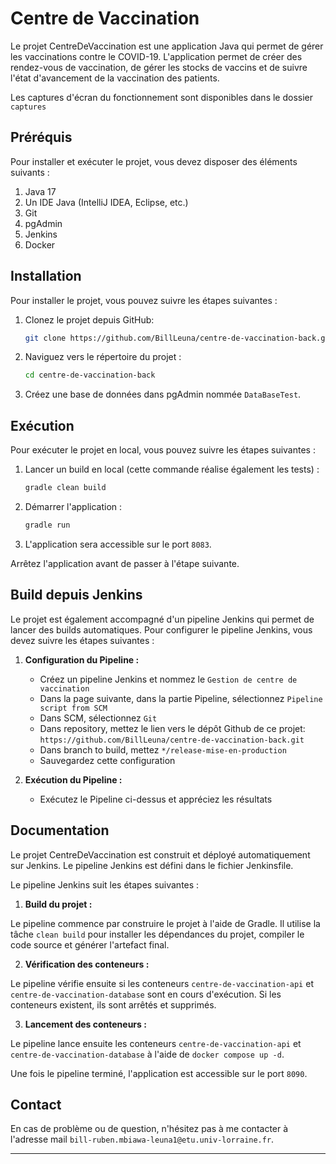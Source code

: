 # Centre de Vaccination

Le projet CentreDeVaccination est une application Java qui permet de gérer les vaccinations contre le COVID-19.
L'application permet de créer des rendez-vous de vaccination, de gérer les stocks de vaccins et de suivre l'état d'avancement de la vaccination des patients.

Les captures d'écran du fonctionnement sont disponibles dans le dossier `captures`

## Préréquis

Pour installer et exécuter le projet, vous devez disposer des éléments suivants :

1. Java 17
2. Un IDE Java (IntelliJ IDEA, Eclipse, etc.)
3. Git
4. pgAdmin 
5. Jenkins
6. Docker

## Installation

Pour installer le projet, vous pouvez suivre les étapes suivantes :

1. Clonez le projet depuis GitHub:
   ```bash
   git clone https://github.com/BillLeuna/centre-de-vaccination-back.git
   ```

2. Naviguez vers le répertoire du projet :
   ```bash
   cd centre-de-vaccination-back
   ```
   
3. Créez une base de données dans pgAdmin nommée `DataBaseTest`.


## Exécution

Pour exécuter le projet en local, vous pouvez suivre les étapes suivantes :

1. Lancer un build en local (cette commande réalise également les tests) :
    ```bash
   gradle clean build
   ```
   
2. Démarrer l'application :
   ```bash
   gradle run
   ```

3. L'application sera accessible sur le port `8083`.


Arrêtez l'application avant de passer à l'étape suivante.


## Build depuis Jenkins

Le projet est également accompagné d'un pipeline Jenkins qui permet de lancer des builds automatiques. Pour configurer
le pipeline Jenkins, vous devez suivre les étapes suivantes :

1. **Configuration du Pipeline :**
    - Créez un pipeline Jenkins et nommez le `Gestion de centre de vaccination`
    - Dans la page suivante, dans la partie Pipeline, sélectionnez `Pipeline script from SCM`
    - Dans SCM, sélectionnez `Git`
    - Dans repository, mettez le lien vers le dépôt Github de ce projet: `https://github.com/BillLeuna/centre-de-vaccination-back.git`
    - Dans branch to build, mettez `*/release-mise-en-production`
    - Sauvegardez cette configuration



2. **Exécution du Pipeline :**
    - Exécutez le Pipeline ci-dessus et appréciez les résultats


## Documentation

Le projet CentreDeVaccination est construit et déployé automatiquement sur Jenkins. Le pipeline Jenkins est défini dans le fichier Jenkinsfile.

Le pipeline Jenkins suit les étapes suivantes :

1. **Build du projet :** 

Le pipeline commence par construire le projet à l'aide de Gradle. Il utilise la tâche `clean build` pour installer les dépendances du projet, compiler le code source et générer l'artefact final.

2. **Vérification des conteneurs :**

Le pipeline vérifie ensuite si les conteneurs `centre-de-vaccination-api` et `centre-de-vaccination-database` sont en cours d'exécution. Si les conteneurs existent, ils sont arrêtés et supprimés.

3. **Lancement des conteneurs :**

Le pipeline lance ensuite les conteneurs `centre-de-vaccination-api` et `centre-de-vaccination-database` à l'aide de `docker compose up -d`.

Une fois le pipeline terminé, l'application est accessible sur le port `8090`.



## Contact

En cas de problème ou de question, n'hésitez pas à me contacter à l'adresse
mail `bill-ruben.mbiawa-leuna1@etu.univ-lorraine.fr`.

---
